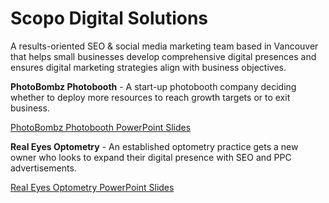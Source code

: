 # Scopo Digital Solutions

A results-oriented SEO & social media marketing team based in Vancouver that helps small businesses develop comprehensive digital presences and ensures digital marketing strategies align with business objectives.

<b>PhotoBombz Photobooth</b> - A start-up photobooth company deciding whether to deploy more resources to reach growth targets or to exit business.

<a href="https://github.com/erikw425/Scopo-Digital-Solutions/blob/master/PhotoBombz%20Photobooth.pdf">PhotoBombz Photobooth PowerPoint Slides</a>

<b>Real Eyes Optometry</b> - An established optometry practice gets a new owner who looks to expand their digital presence with SEO and PPC advertisements.

<a href="https://github.com/erikw425/Scopo-Digital-Solutions/blob/master/Real%20Eyes%20Optometry.pdf">Real Eyes Optometry PowerPoint Slides</a>
